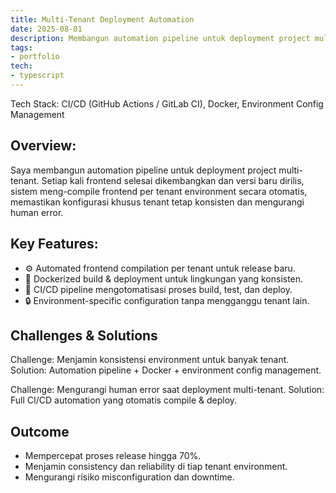 ```yaml
---
title: Multi-Tenant Deployment Automation
date: 2025-08-01
description: Membangun automation pipeline untuk deployment project multi-tenant
tags:
- portfolio
tech:
- typescript
---
```


Tech Stack: CI/CD (GitHub Actions / GitLab CI), Docker, Environment Config Management

## Overview:
Saya membangun automation pipeline untuk deployment project multi-tenant. Setiap kali frontend selesai dikembangkan dan versi baru dirilis, sistem meng-compile frontend per tenant environment secara otomatis, memastikan konfigurasi khusus tenant tetap konsisten dan mengurangi human error.

## Key Features:

- ⚙️ Automated frontend compilation per tenant untuk release baru.
- 🐳 Dockerized build & deployment untuk lingkungan yang konsisten.
- 🔄 CI/CD pipeline mengotomatisasi proses build, test, dan deploy.
- 🔒 Environment-specific configuration tanpa mengganggu tenant lain.

## Challenges & Solutions

Challenge: Menjamin konsistensi environment untuk banyak tenant.
Solution: Automation pipeline + Docker + environment config management.

Challenge: Mengurangi human error saat deployment multi-tenant.
Solution: Full CI/CD automation yang otomatis compile & deploy.

## Outcome

- Mempercepat proses release hingga 70%.
- Menjamin consistency dan reliability di tiap tenant environment.
- Mengurangi risiko misconfiguration dan downtime.